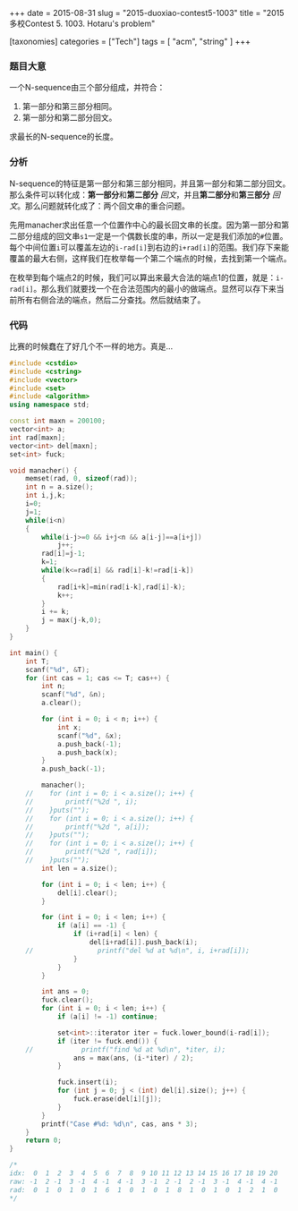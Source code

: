 +++
date = 2015-08-31
slug = "2015-duoxiao-contest5-1003"
title = "2015多校Contest 5. 1003. Hotaru's problem"

[taxonomies]
categories =  ["Tech"]
tags = [ "acm", "string" ]
+++

### 题目大意

一个N-sequence由三个部分组成，并符合：

1. 第一部分和第三部分相同。  
2. 第一部分和第二部分回文。

求最长的N-sequence的长度。

<!-- more -->

### 分析

<p>N-sequence的特征是第一部分和第三部分相同，并且第一部分和第二部分回文。那么条件可以转化成：<strong>第一部分</strong>和<strong>第二部分</strong> <em>回文</em>，并且<strong>第二部分</strong>和<strong>第三部分</strong> <em>回文</em>。那么问题就转化成了：两个回文串的重合问题。</p>

<p>先用manacher求出任意一个位置作中心的最长回文串的长度。因为第一部分和第二部分组成的回文串<code>s1</code>一定是一个偶数长度的串，所以一定是我们添加的<code>#</code>位置。每个中间位置<code>i</code>可以覆盖左边的<code>i-rad[i]</code>到右边的<code>i+rad[i]</code>的范围。我们存下来能覆盖的最大右侧，这样我们在枚举每一个第二个端点的时候，去找到第一个端点。</p>

<p>在枚举到每个端点2的时候，我们可以算出来最大合法的端点1的位置，就是：<code>i-rad[i]</code>。那么我们就要找一个在合法范围内的最小的做端点。显然可以存下来当前所有右侧合法的端点，然后二分查找。然后就结束了。</p>

<h3>代码</h3>

<p>比赛的时候蠢在了好几个不一样的地方。真是…</p>

```c++
#include <cstdio>
#include <cstring>
#include <vector>
#include <set>
#include <algorithm>
using namespace std;

const int maxn = 200100;
vector<int> a;
int rad[maxn];
vector<int> del[maxn];
set<int> fuck;

void manacher() {
    memset(rad, 0, sizeof(rad));
    int n = a.size();
    int i,j,k;
    i=0;
    j=1;
    while(i<n)
    {
        while(i-j>=0 && i+j<n && a[i-j]==a[i+j])
            j++;
        rad[i]=j-1;
        k=1;
        while(k<=rad[i] && rad[i]-k!=rad[i-k])
        {
            rad[i+k]=min(rad[i-k],rad[i]-k);
            k++;
        }
        i += k;
        j = max(j-k,0);
    }
}

int main() {
    int T;
    scanf("%d", &T);
    for (int cas = 1; cas <= T; cas++) {
        int n;
        scanf("%d", &n);
        a.clear();

        for (int i = 0; i < n; i++) {
            int x;
            scanf("%d", &x);
            a.push_back(-1);
            a.push_back(x);
        }
        a.push_back(-1);

        manacher();
    //    for (int i = 0; i < a.size(); i++) {
    //        printf("%2d ", i);
    //    }puts("");
    //    for (int i = 0; i < a.size(); i++) {
    //        printf("%2d ", a[i]);
    //    }puts("");
    //    for (int i = 0; i < a.size(); i++) {
    //        printf("%2d ", rad[i]);
    //    }puts("");
        int len = a.size();

        for (int i = 0; i < len; i++) {
            del[i].clear();
        }

        for (int i = 0; i < len; i++) {
            if (a[i] == -1) {
                if (i+rad[i] < len) {
                    del[i+rad[i]].push_back(i);
    //                printf("del %d at %d\n", i, i+rad[i]);
                }
            }
        }

        int ans = 0;
        fuck.clear();
        for (int i = 0; i < len; i++) {
            if (a[i] != -1) continue;

            set<int>::iterator iter = fuck.lower_bound(i-rad[i]);
            if (iter != fuck.end()) {
    //            printf("find %d at %d\n", *iter, i);
                ans = max(ans, (i-*iter) / 2);
            }

            fuck.insert(i);
            for (int j = 0; j < (int) del[i].size(); j++) {
                fuck.erase(del[i][j]);
            }
        }
        printf("Case #%d: %d\n", cas, ans * 3);
    }
    return 0;
}

/*
idx:  0  1  2  3  4  5  6  7  8  9 10 11 12 13 14 15 16 17 18 19 20
raw: -1  2 -1  3 -1  4 -1  4 -1  3 -1  2 -1  2 -1  3 -1  4 -1  4 -1
rad:  0  1  0  1  0  1  6  1  0  1  0  1  8  1  0  1  0  1  2  1  0
*/
```